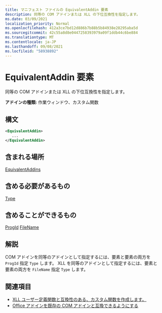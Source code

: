 ```yaml
---
title: マニフェスト ファイルの EquivalentAddin 要素
description: 同等の COM アドインまたは XLL の下位互換性を指定します。
ms.date: 03/09/2021
localization_priority: Normal
ms.openlocfilehash: 412a3ce7bd12d886b7b88b5b84938e28295aba5d
ms.sourcegitcommit: 42c55a8d8e0447258393979a09f1ddb44c6be884
ms.translationtype: MT
ms.contentlocale: ja-JP
ms.lasthandoff: 09/08/2021
ms.locfileid: "58938892"
---
```

# <a name="equivalentaddin-element"></a>EquivalentAddin 要素

同等の COM アドインまたは XLL の下位互換性を指定します。

**アドインの種類:** 作業ウィンドウ、カスタム関数

## <a name="syntax"></a>構文

```XML
<EquivalentAddin>
   ...
</EquivalentAddin>
```

## <a name="contained-in"></a>含まれる場所

[EquivalentAddins](equivalentaddins.md)

## <a name="must-contain"></a>含める必要があるもの

[Type](type.md)

## <a name="can-contain"></a>含めることができるもの

[ProgId](progid.md) 
[FileName](filename.md)

## <a name="remarks"></a>解説

COM アドインを同等のアドインとして指定するには、要素と要素の両方を `ProgId` 指定 `Type` します。 XLL を同等のアドインとして指定するには、要素と要素の両方を `FileName` 指定 `Type` します。

## <a name="see-also"></a>関連項目

- [XLL ユーザー定義関数と互換性のある、カスタム関数を作成します。](../../excel/make-custom-functions-compatible-with-xll-udf.md)
- [Office アドインを既存の COM アドインと互換できるようにする](../../develop/make-office-add-in-compatible-with-existing-com-add-in.md)